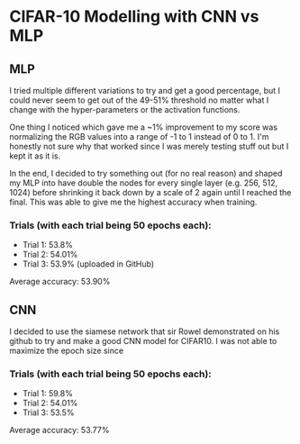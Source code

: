 # CIFAR-10 Modelling with CNN vs MLP

## MLP
I tried multiple different variations to try and get a good percentage, but I could never seem to get out of the 49-51% threshold no matter what I change with the hyper-parameters or the activation functions.

One thing I noticed which gave me a ~1% improvement to my score was normalizing the RGB values into a range of -1 to 1 instead of 0 to 1. I'm honestly not sure why that worked since I was merely testing stuff out but I kept it as it is.

In the end, I decided to try something out (for no real reason) and shaped my MLP into have double the nodes for every single layer (e.g. 256, 512, 1024) before shrinking it back down by a scale of 2 again until I reached the final. This was able to give me the highest accuracy when training.

### Trials (with each trial being 50 epochs each):
- Trial 1: 53.8%
- Trial 2: 54.01%
- Trial 3: 53.9% (uploaded in GitHub)

Average accuracy: 53.90%

## CNN
I decided to use the siamese network that sir Rowel demonstrated on his github to try and make a good CNN model for CIFAR10. I was not able to maximize the epoch size since 


### Trials (with each trial being 50 epochs each):
- Trial 1: 59.8%
- Trial 2: 54.01%
- Trial 3: 53.5%

Average accuracy: 53.77%

